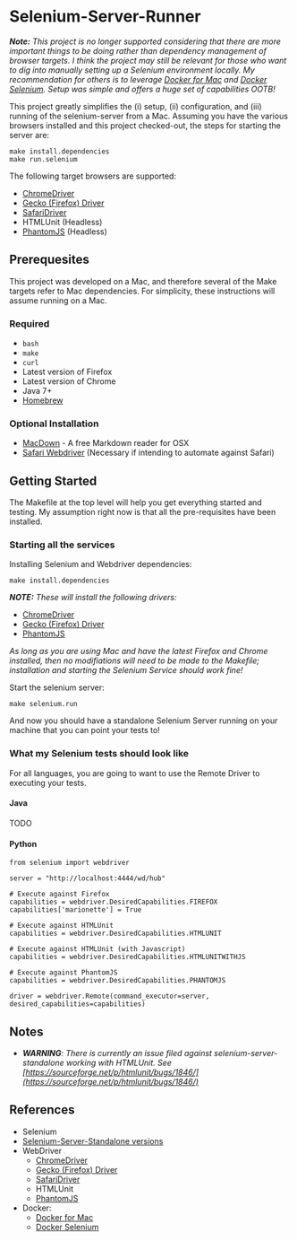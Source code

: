 # Selenium-Server-Runner

_**Note:** This project is no longer supported considering that there are more important things to be doing rather than dependency management of browser targets. I think the project may still be relevant for those who want to dig into manually setting up a Selenium environment locally. My recommendation for others is to leverage [Docker for Mac](https://docs.docker.com/docker-for-mac/) and [Docker Selenium](https://github.com/SeleniumHQ/docker-selenium). Setup was simple and offers a huge set of capabilities OOTB!_

This project greatly simplifies the (i) setup, (ii) configuration, and (iii) running of the selenium-server from a Mac. Assuming you have the various browsers installed and this project checked-out, the steps for starting the server are:

	make install.dependencies
	make run.selenium

The following target browsers are supported:

- [ChromeDriver](https://sites.google.com/a/chromium.org/chromedriver/downloads)
- [Gecko (Firefox) Driver](https://github.com/mozilla/geckodriver/releases)
- [SafariDriver](https://github.com/SeleniumHQ/selenium/wiki/SafariDriver)
- HTMLUnit (Headless)
- [PhantomJS](http://phantomjs.org/download.html) (Headless)

## Prerequesites

This project was developed on a Mac, and therefore several of the Make targets refer to Mac dependencies. For simplicity, these instructions will assume running on a Mac.

### Required

* `bash`
* `make`
* `curl`
* Latest version of Firefox
* Latest version of Chrome
* Java 7+
* [Homebrew](http://brew.sh/)

### Optional Installation

* [MacDown](http://macdown.uranusjr.com/) - A free Markdown reader for OSX
* [Safari Webdriver](https://github.com/SeleniumHQ/selenium/wiki/SafariDriver) (Necessary if intending to automate against Safari)

## Getting Started

The Makefile at the top level will help you get everything started and testing. My assumption right now is that all the pre-requisites have been installed.

### Starting all the services

Installing Selenium and Webdriver dependencies:

	make install.dependencies
	
_**NOTE:** These will install the following drivers:_

- [ChromeDriver](https://sites.google.com/a/chromium.org/chromedriver/downloads)
- [Gecko (Firefox) Driver](https://github.com/mozilla/geckodriver/releases)
- [PhantomJS](http://phantomjs.org/download.html)

_As long as you are using Mac and have the latest Firefox and Chrome installed, then no modifiations will need to be made to the Makefile; installation and starting the Selenium Service should work fine!_
	
Start the selenium server:

	make selenium.run

And now you should have a standalone Selenium Server running on your machine that you can point your tests to!

### What my Selenium tests should look like

For all languages, you are going to want to use the Remote Driver to executing your tests.

#### Java

TODO

#### Python

	from selenium import webdriver
	
	server = "http://localhost:4444/wd/hub"
	
	# Execute against Firefox
	capabilities = webdriver.DesiredCapabilities.FIREFOX
	capabilities['marionette'] = True
	
	# Execute against HTMLUnit
	capabilities = webdriver.DesiredCapabilities.HTMLUNIT
	
	# Execute against HTMLUnit (with Javascript)
	capabilities = webdriver.DesiredCapabilities.HTMLUNITWITHJS
	
	# Execute against PhantomJS
	capabilities = webdriver.DesiredCapabilities.PHANTOMJS
	
	driver = webdriver.Remote(command_executor=server, desired_capabilities=capabilities)

## Notes

* _**WARNING**: There is currently an issue filed against selenium-server-standalone working with HTMLUnit. See [https://sourceforge.net/p/htmlunit/bugs/1846/](https://sourceforge.net/p/htmlunit/bugs/1846/)_

## References

* Selenium
* [Selenium-Server-Standalone versions](https://selenium-release.storage.googleapis.com/index.html)
* WebDriver
	* [ChromeDriver](https://sites.google.com/a/chromium.org/chromedriver/downloads)
	* [Gecko (Firefox) Driver](https://github.com/mozilla/geckodriver/releases)
	* [SafariDriver](https://github.com/SeleniumHQ/selenium/wiki/SafariDriver)
	* HTMLUnit
	* [PhantomJS](http://phantomjs.org/download.html)
* Docker:
	* [Docker for Mac](https://docs.docker.com/docker-for-mac/)
	* [Docker Selenium](https://github.com/SeleniumHQ/docker-selenium)